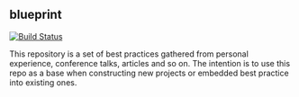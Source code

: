 blueprint
----------------
[![Build Status](https://travis-ci.org/VictoryChang/blueprint.svg?branch=master)](https://travis-ci.org/VictoryChang/blueprint)

This repository is a set of best practices gathered from personal experience, conference talks, articles and so on.
The intention is to use this repo as a base when constructing new projects or embedded best practice into existing ones.
